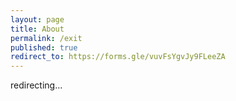 ```yaml
---
layout: page
title: About
permalink: /exit
published: true
redirect_to: https://forms.gle/vuvFsYgvJy9FLeeZA
---
```


redirecting...
